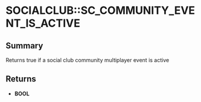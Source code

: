 # SOCIALCLUB::SC_COMMUNITY_EVENT_IS_ACTIVE

## Summary
Returns true if a social club community multiplayer event is active

## Returns
* **BOOL**